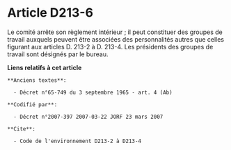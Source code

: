 # Article D213-6

Le comité arrête son règlement intérieur ; il peut constituer des groupes de travail auxquels peuvent être associées des
personnalités autres que celles figurant aux articles D. 213-2 à D. 213-4. Les présidents des groupes de travail sont
désignés par le bureau.

**Liens relatifs à cet article**

	**Anciens textes**:

	  - Décret n°65-749 du 3 septembre 1965 - art. 4 (Ab)

	**Codifié par**:

	  - Décret n°2007-397 2007-03-22 JORF 23 mars 2007

	**Cite**:

	  - Code de l'environnement D213-2 à D213-4
